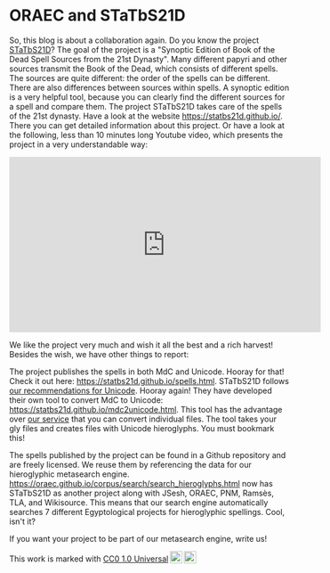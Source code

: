 # ORAEC and STaTbS21D

So, this blog is about a collaboration again. Do you know the project [STaTbS21D](https://statbs21d.github.io/)? The goal of the project is a "Synoptic Edition of Book of the Dead Spell Sources from the 21st Dynasty". Many different papyri and other sources transmit the Book of the Dead, which consists of different spells. The sources are quite different: the order of the spells can be different. There are also differences between sources within spells. A synoptic edition is a very helpful tool, because you can clearly find the different sources for a spell and compare them. The project STaTbS21D takes care of the spells of the 21st dynasty. Have a look at the website <https://statbs21d.github.io/>. There you can get detailed information about this project. Or have a look at the following, less than 10 minutes long Youtube video, which presents the project in a very understandable way:

<iframe width="560" height="315" src="https://www.youtube.com/embed/jBB8a6q08Xg?si=KvBbVfvyOKmEC7wD" title="YouTube video player" frameborder="0" allow="accelerometer; autoplay; clipboard-write; encrypted-media; gyroscope; picture-in-picture; web-share" allowfullscreen></iframe>


We like the project very much and wish it all the best and a rich harvest! Besides the wish, we have other things to report:

The project publishes the spells in both MdC and Unicode. Hooray for that! Check it out here: <https://statbs21d.github.io/spells.html>. STaTbS21D follows [our recommendations for Unicode](https://oraec.github.io/2022/09/28/recommendations-encoding-hieroglyphs.html). Hooray again! They have developed their own tool to convert MdC to Unicode: <https://statbs21d.github.io/mdc2unicode.html>. This tool has the advantage over [our service](https://oraec.github.io/corpus/mdc_to_unicode_converter.html) that you can convert individual files. The tool takes your gly files and creates files with Unicode hieroglyphs. You must bookmark this!

The spells published by the project can be found in a Github repository and are freely licensed. We reuse them by referencing the data for our hieroglyphic metasearch engine. <https://oraec.github.io/corpus/search/search_hieroglyphs.html> now has STaTbS21D as another project along with JSesh, ORAEC, PNM, Ramsès, TLA, and Wikisource. This means that our search engine automatically searches 7 different Egyptological projects for hieroglyphic spellings. Cool, isn't it?

If you want your project to be part of our metasearch engine, write us!

<p xmlns:cc="http://creativecommons.org/ns#" >This work is marked with <a href="http://creativecommons.org/publicdomain/zero/1.0?ref=chooser-v1" target="_blank" rel="license noopener noreferrer" style="display:inline-block;">CC0 1.0 Universal<img style="height:22px!important;margin-left:3px;vertical-align:text-bottom;" src="https://mirrors.creativecommons.org/presskit/icons/cc.svg?ref=chooser-v1"><img style="height:22px!important;margin-left:3px;vertical-align:text-bottom;" src="https://mirrors.creativecommons.org/presskit/icons/zero.svg?ref=chooser-v1"></a></p>
